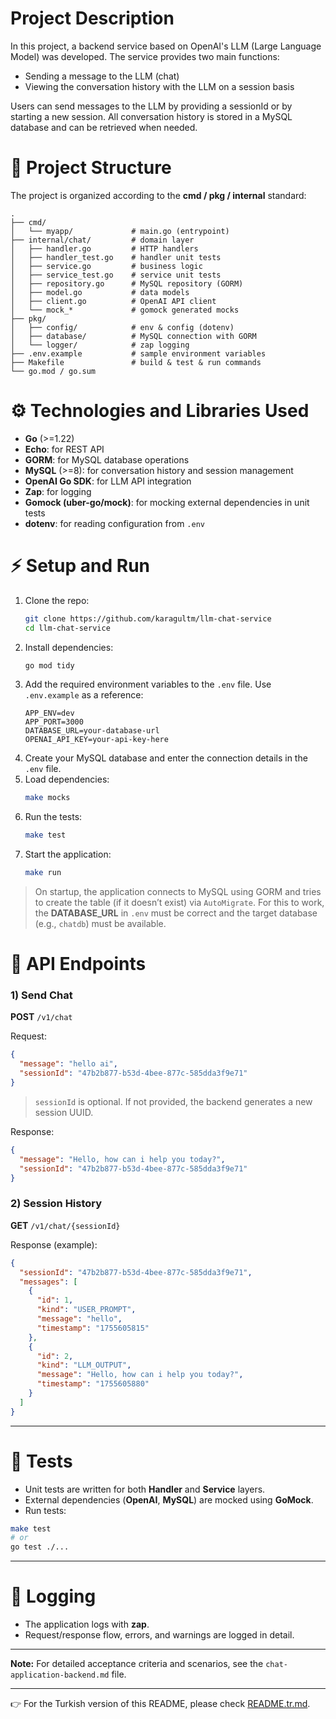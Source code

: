 # Project Description
In this project, a backend service based on OpenAI's LLM (Large Language Model) was developed. The service provides two main functions:
- Sending a message to the LLM (chat)
- Viewing the conversation history with the LLM on a session basis

Users can send messages to the LLM by providing a sessionId or by starting a new session. All conversation history is stored in a MySQL database and can be retrieved when needed.

# 📂 Project Structure

The project is organized according to the **cmd / pkg / internal** standard:

```
.
├── cmd/
│   └── myapp/             # main.go (entrypoint)
├── internal/chat/         # domain layer
│   ├── handler.go         # HTTP handlers
│   ├── handler_test.go    # handler unit tests
│   ├── service.go         # business logic
│   ├── service_test.go    # service unit tests
│   ├── repository.go      # MySQL repository (GORM)
│   ├── model.go           # data models
│   ├── client.go          # OpenAI API client
│   └── mock_*             # gomock generated mocks
├── pkg/
│   ├── config/            # env & config (dotenv)
│   ├── database/          # MySQL connection with GORM
│   └── logger/            # zap logging
├── .env.example           # sample environment variables
├── Makefile               # build & test & run commands
└── go.mod / go.sum
```

# ⚙️ Technologies and Libraries Used
- **Go** (>=1.22)
- **Echo**: for REST API
- **GORM**: for MySQL database operations
- **MySQL** (>=8): for conversation history and session management
- **OpenAI Go SDK**: for LLM API integration
- **Zap**: for logging
- **Gomock (uber-go/mock)**: for mocking external dependencies in unit tests
- **dotenv**: for reading configuration from `.env`

# ⚡ Setup and Run

1) Clone the repo:
    ```bash
    git clone https://github.com/karagultm/llm-chat-service
    cd llm-chat-service
    ```
2) Install dependencies:
    ```bash
    go mod tidy
    ```
3) Add the required environment variables to the `.env` file. Use `.env.example` as a reference:
	```env
	APP_ENV=dev
	APP_PORT=3000
	DATABASE_URL=your-database-url
	OPENAI_API_KEY=your-api-key-here
	```
4) Create your MySQL database and enter the connection details in the `.env` file.
5) Load dependencies:
	```sh
	make mocks
	```
6) Run the tests:
	```sh
	make test
	```
7) Start the application:
	```sh
	make run
	```
> On startup, the application connects to MySQL using GORM and tries to create the table (if it doesn’t exist) via `AutoMigrate`. For this to work, the **DATABASE_URL** in `.env` must be correct and the target database (e.g., `chatdb`) must be available.

# 📡 API Endpoints
### 1) Send Chat
**POST** `/v1/chat`

Request:
```json
{
  "message": "hello ai",
  "sessionId": "47b2b877-b53d-4bee-877c-585dda3f9e71"
}
```
> `sessionId` is optional. If not provided, the backend generates a new session UUID.

Response:
```json
{
  "message": "Hello, how can i help you today?",
  "sessionId": "47b2b877-b53d-4bee-877c-585dda3f9e71"
}
```

### 2) Session History
**GET** `/v1/chat/{sessionId}`

Response (example):
```json
{
  "sessionId": "47b2b877-b53d-4bee-877c-585dda3f9e71",
  "messages": [
    {
      "id": 1,
      "kind": "USER_PROMPT",
      "message": "hello",
      "timestamp": "1755605815"
    },
    {
      "id": 2,
      "kind": "LLM_OUTPUT",
      "message": "Hello, how can i help you today?",
      "timestamp": "1755605880"
    }
  ]
}
```

---

# 🧪 Tests

- Unit tests are written for both **Handler** and **Service** layers.
- External dependencies (**OpenAI**, **MySQL**) are mocked using **GoMock**.
- Run tests:
```bash
make test
# or
go test ./...
```

---

# 📝 Logging

- The application logs with **zap**.
- Request/response flow, errors, and warnings are logged in detail.

---

**Note:** For detailed acceptance criteria and scenarios, see the `chat-application-backend.md` file.

---

👉 For the Turkish version of this README, please check [README.tr.md](README.tr.md).

